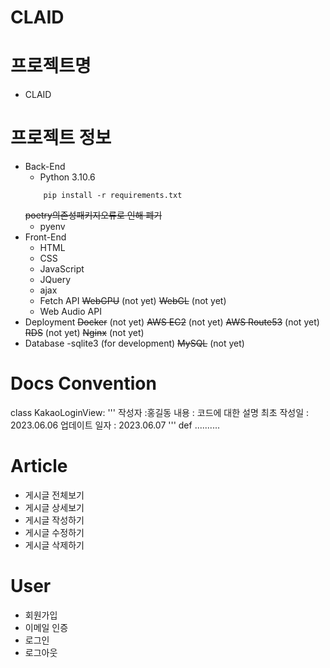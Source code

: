 # CLAID
# 프로젝트명
- CLAID

# 프로젝트 정보
- Back-End
    - Python 3.10.6
    ```
        pip install -r requirements.txt
    ```
    ~~poetry의존성패키지오류로 인해 폐기~~
    - pyenv
- Front-End
    - HTML
    - CSS
    - JavaScript
    - JQuery
    - ajax
    - Fetch API
    ~~WebGPU~~  (not yet)
    ~~WebGL~~   (not yet)
    - Web Audio API
- Deployment
    ~~Docker~~  (not yet)
    ~~AWS EC2~~ (not yet)
    ~~AWS Route53~~ (not yet)
    ~~RDS~~ (not yet)
    ~~Nginx~~   (not yet)
- Database
    -sqlite3 (for development)
    ~~MySQL~~   (not yet)

# Docs Convention
class KakaoLoginView:
'''
작성자 :홍길동
내용 : 코드에 대한 설명
최초 작성일 : 2023.06.06
업데이트 일자 : 2023.06.07
'''
def ..........

# Article
- 게시글 전체보기
- 게시글 상세보기
- 게시글 작성하기
- 게시글 수정하기
- 게시글 삭제하기

# User
- 회원가입
- 이메일 인증
- 로그인
- 로그아웃